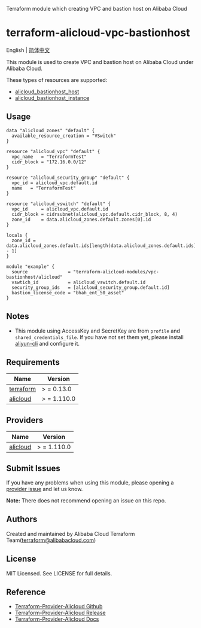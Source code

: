 Terraform module which creating VPC and bastion host on Alibaba Cloud

terraform-alicloud-vpc-bastionhost
=====================================================================

English | [简体中文](README-CN.md)

This module is used to create VPC and bastion host on Alibaba Cloud under Alibaba Cloud.

These types of resources are supported:

* [alicloud_bastionhost_host](https://registry.terraform.io/providers/aliyun/alicloud/latest/docs/resources/bastionhost_host)
* [alicloud_bastionhost_instance](https://registry.terraform.io/providers/aliyun/alicloud/latest/docs/resources/bastionhost_instance)

## Usage

```hcl
data "alicloud_zones" "default" {
  available_resource_creation = "VSwitch"
}

resource "alicloud_vpc" "default" {
  vpc_name   = "TerraformTest"
  cidr_block = "172.16.0.0/12"
}

resource "alicloud_security_group" "default" {
  vpc_id = alicloud_vpc.default.id
  name   = "TerraformTest"
}

resource "alicloud_vswitch" "default" {
  vpc_id     = alicloud_vpc.default.id
  cidr_block = cidrsubnet(alicloud_vpc.default.cidr_block, 8, 4)
  zone_id    = data.alicloud_zones.default.zones[0].id
}

locals {
  zone_id = data.alicloud_zones.default.ids[length(data.alicloud_zones.default.ids) - 1]
}

module "example" {
  source               = "terraform-alicloud-modules/vpc-bastionhost/alicloud"
  vswtich_id           = alicloud_vswitch.default.id
  security_group_ids   = [alicloud_security_group.default.id]
  bastion_license_code = "bhah_ent_50_asset"
}
```

## Notes

* This module using AccessKey and SecretKey are from `profile` and `shared_credentials_file`. If you have not set them
  yet, please install [aliyun-cli](https://github.com/aliyun/aliyun-cli#installation) and configure it.

## Requirements

| Name | Version |
|------|---------|
| <a name="requirement_terraform"></a> [terraform](#requirement\_terraform) | > = 0.13.0 |
| <a name="requirement_alicloud"></a> [alicloud](#requirement\_alicloud) | > = 1.110.0 |

## Providers

| Name | Version |
|------|---------|
| <a name="provider_alicloud"></a> [alicloud](#provider\_alicloud) | > = 1.110.0 |

## Submit Issues

If you have any problems when using this module, please opening
a [provider issue](https://github.com/aliyun/terraform-provider-alicloud/issues/new) and let us know.

**Note:** There does not recommend opening an issue on this repo.

## Authors

Created and maintained by Alibaba Cloud Terraform Team(terraform@alibabacloud.com)

## License

MIT Licensed. See LICENSE for full details.

## Reference

* [Terraform-Provider-Alicloud Github](https://github.com/aliyun/terraform-provider-alicloud)
* [Terraform-Provider-Alicloud Release](https://releases.hashicorp.com/terraform-provider-alicloud/)
* [Terraform-Provider-Alicloud Docs](https://registry.terraform.io/providers/aliyun/alicloud/latest/docs)
